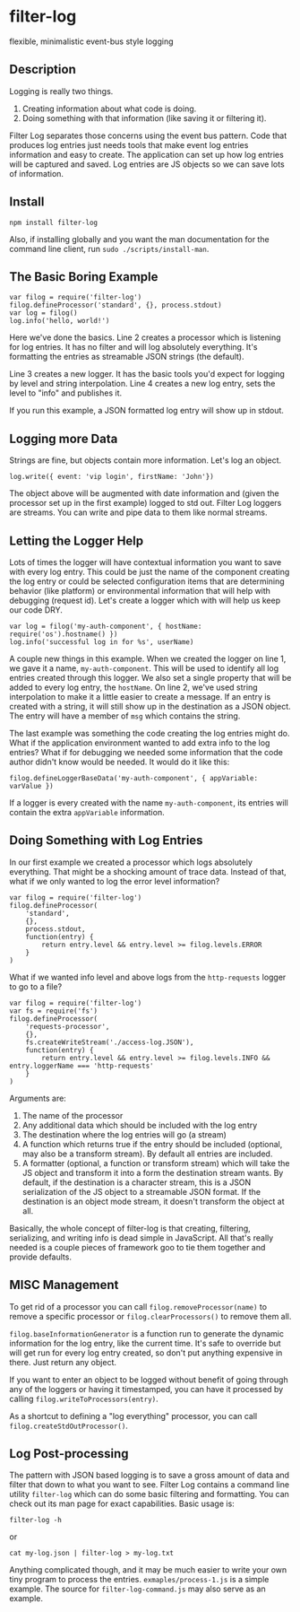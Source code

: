 # filter-log

flexible, minimalistic event-bus style logging

## Description

Logging is really two things.

1. Creating information about what code is doing.
2. Doing something with that information (like saving it or filtering it).

Filter Log separates those concerns using the event bus pattern. Code that produces log entries just needs tools that make event log entries information and easy to create. The application can set up how log entries will be captured and saved. Log entries are JS objects so we can save lots of information.

## Install 
```
npm install filter-log
```
Also, if installing globally and you want the man documentation for the command line client, run `sudo ./scripts/install-man`.

## The Basic Boring Example

```
var filog = require('filter-log')
filog.defineProcessor('standard', {}, process.stdout)
var log = filog()
log.info('hello, world!')
```

Here we've done the basics. Line 2 creates a processor which is listening for log entries. It has no filter and will log absolutely everything. It's formatting the entries as streamable JSON strings (the default).

Line 3 creates a new logger. It has the basic tools you'd expect for logging by level and string interpolation. Line 4 creates a new log entry, sets the level to "info" and publishes it.

If you run this example, a JSON formatted log entry will show up in stdout.

## Logging more Data

Strings are fine, but objects contain more information. Let's log an object.

```
log.write({ event: 'vip login', firstName: 'John'})
```

The object above will be augmented with date information and (given the processor set up in the first example) logged to std out. Filter Log loggers are streams. You can write and pipe data to them like normal streams.

## Letting the Logger Help

Lots of times the logger will have contextual information you want to save with every log entry. This could be just the name of the component creating the log entry or could be selected configuration items that are determining behavior (like platform) or environmental information that will help with debugging (request id). Let's create a logger which with will help us keep our code DRY.


```
var log = filog('my-auth-component', { hostName: require('os').hostname() })
log.info('successful log in for %s', userName)
```

A couple new things in this example. When we created the logger on line 1, we gave it a name, `my-auth-component`. This will be used to identify all log entries created through this logger. We also set a single property that will be added to every log entry, the `hostName`. On line 2, we've used string interpolation to make it a little easier to create a message. If an entry is created with a string, it will still show up in the destination as a JSON object. The entry will have a member of `msg` which contains the string.

The last example was something the code creating the log entries might do. What if the application environment wanted to add extra info to the log entries? What if for debugging we needed some information that the code author didn't know would be needed. It would do it like this:

```
filog.defineLoggerBaseData('my-auth-component', { appVariable: varValue })
```

If a logger is every created with the name `my-auth-component`, its entries will contain the extra `appVariable` information.

## Doing Something with Log Entries

In our first example we created a processor which logs absolutely everything. That might be a shocking amount of trace data. Instead of that, what if we only wanted to log the error level information?

```
var filog = require('filter-log')
filog.defineProcessor(
	'standard', 
	{}, 
	process.stdout, 
	function(entry) {
		return entry.level && entry.level >= filog.levels.ERROR
	}
)
```

What if we wanted info level and above logs from the `http-requests` logger to go to a file?
```
var filog = require('filter-log')
var fs = require('fs')
filog.defineProcessor(
	'requests-processor', 
	{}, 
	fs.createWriteStream('./access-log.JSON'), 
	function(entry) {
		return entry.level && entry.level >= filog.levels.INFO && entry.loggerName === 'http-requests'
	}
)
```

Arguments are:
1. The name of the processor
2. Any additional data which should be included with the log entry
3. The destination where the log entries will go (a stream)
4. A function which returns true if the entry should be included (optional, may also be a transform stream). By default all entries are included.
5. A formatter (optional, a function or transform stream) which will take the JS object and transform it into a form the destination stream wants. By default, if the destination is a character stream, this is a JSON serialization of the JS object to a streamable JSON format. If the destination is an object mode stream, it doesn't transform the object at all.

Basically, the whole concept of filter-log is that creating, filtering, serializing, and writing info is dead simple in JavaScript. All that's really needed is a couple pieces of framework goo to tie them together and provide defaults.


## MISC Management

To get rid of a processor you can call `filog.removeProcessor(name)` to remove a specific processor or `filog.clearProcessors()` to remove them all. 

`filog.baseInformationGenerator` is a function run to generate the dynamic information for the log entry, like the current time. It's safe to override but will get run for every log entry created, so don't put anything expensive in there. Just return any object.

If you want to enter an object to be logged without benefit of going through any of the loggers or having it timestamped, you can have it processed by calling `filog.writeToProcessors(entry)`.

As a shortcut to defining a "log everything" processor, you can call `filog.createStdOutProcessor()`.


## Log Post-processing

The pattern with JSON based logging is to save a gross amount of data and filter that down to what you want to see. Filter Log contains a command line utility `filter-log` which can do some basic filtering and formatting. You can check out its man page for exact capabilities. Basic usage is:

```
filter-log -h
```
or

```
cat my-log.json | filter-log > my-log.txt
```

Anything complicated though, and it may be much easier to write your own tiny program to process the entries. `exmaples/process-1.js` is a simple example. The source for `filter-log-command.js` may also serve as an example.






